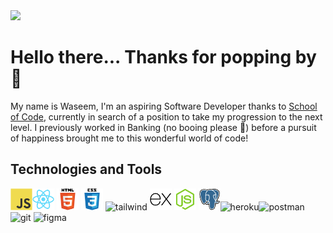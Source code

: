 <img src="https://capsule-render.vercel.app/api?type=waving&color=auto&height=300&section=header&text=Welcome%&animation=fadeIn&fontSize=90" />

# Hello there... Thanks for popping by 🙂

My name is Waseem, I'm an aspiring Software Developer thanks to [School of Code](https://www.schoolofcode.co.uk/), currently in search of a position to take my progression to the next level.
I previously worked in Banking (no booing please 😬) before a pursuit of happiness brought me to this wonderful world of code!



## Technologies and Tools 

<img src="https://raw.githubusercontent.com/devicons/devicon/master/icons/javascript/javascript-original.svg" alt="javascript" width="35" height="35"/><img src="https://raw.githubusercontent.com/devicons/devicon/master/icons/react/react-original.svg" alt="react" width="35" height="35"/>
<img src="https://raw.githubusercontent.com/devicons/devicon/master/icons/html5/html5-original-wordmark.svg" alt="html5" width="35" height="35"/> 
<img src="https://raw.githubusercontent.com/devicons/devicon/master/icons/css3/css3-original-wordmark.svg" alt="css3" width="35" height="35"/> 
<img src="https://www.vectorlogo.zone/logos/tailwindcss/tailwindcss-icon.svg" alt="tailwind" width="35" height="35"/> 
<img src="https://raw.githubusercontent.com/devicons/devicon/master/icons/express/express-original.svg" alt="express" width="35" height="35"/> 
<img src="https://raw.githubusercontent.com/devicons/devicon/master/icons/nodejs/nodejs-original.svg" alt="nodejs" width="35" height="35"/> 
<img src="https://raw.githubusercontent.com/devicons/devicon/master/icons/postgresql/postgresql-original.svg" alt="postgresql" width="35" height="35"/><img src="https://www.vectorlogo.zone/logos/heroku/heroku-icon.svg" alt="heroku" width="35" height="35"/><img src="https://www.vectorlogo.zone/logos/getpostman/getpostman-icon.svg" alt="postman" width="35" height="35"/>
<img src="https://www.vectorlogo.zone/logos/git-scm/git-scm-icon.svg" alt="git" width="35" height="35"/> 
<img src="https://www.vectorlogo.zone/logos/figma/figma-icon.svg" alt="figma" width="35" height="35"/>


<!--
**WaseemBen6/WaseemBen6** is a ✨ _special_ ✨ repository because its `README.md` (this file) appears on your GitHub profile.

Here are some ideas to get you started:

- 🔭 I’m currently working on ...
- 🌱 I’m currently learning ...
- 👯 I’m looking to collaborate on ...
- 🤔 I’m looking for help with ...
- 💬 Ask me about ...
- 📫 How to reach me: ...
- 😄 Pronouns: ...
- ⚡ Fun fact: ...
-->

